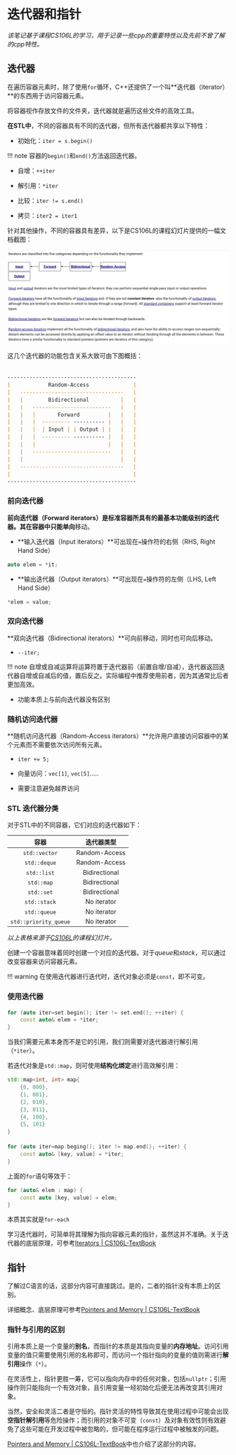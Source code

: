 # 迭代器和指针

*该笔记基于课程CS106L的学习，用于记录一些cpp的重要特性以及先前不曾了解的cpp特性。*

## 迭代器

在遍历容器元素时，除了使用`for`循环，C++还提供了一个叫**迭代器（iterator）**的东西用于访问容器元素。

将容器视作存放文件的文件夹，迭代器就是遍历这些文件的高效工具。

**在STL中**，不同的容器具有不同的迭代器，但所有迭代器都共享以下特性：

- 初始化：`iter = s.begin()`

!!! note
    容器的`begin()`和`end()`方法返回迭代器。

- 自增：`++iter`

- 解引用：`*iter`

- 比较：`iter != s.end()`

- 拷贝：`iter2 = iter1`

针对其他操作，不同的容器具有差异，以下是CS106L的课程幻灯片提供的一幅文档截图：

![iterator_type](../../../../assets/images/cpp/iterators_type.png)

这几个迭代器的功能包含关系大致可由下图概括：

```md

-----------------------------------------
|            Random-Access              |
|   ---------------------------------   |
|   |        Bidirectional          |   |
|   |   -------------------------   |   |
|   |   |       Forward         |   |   |
|   |   |  --------- ---------- |   |   |
|   |   |  | Input | | Output | |   |   |
|   |   |  --------- ---------- |   |   |
|   |   |                       |   |   |
|   |   -------------------------   |   |
|   |                               |   |
|   ---------------------------------   |
|                                       |
-----------------------------------------
```

### 前向迭代器

**前向迭代器（Forward iterators）**是标准容器所具有的最基本功能级别的迭代器。其在容器中只能**单向**移动。

- **输入迭代器（Input iterators）**可出现在`=`操作符的右侧（RHS, Right Hand Side）

```cpp
auto elem = *it;
```

- **输出迭代器（Output iterators）**可出现在`=`操作符的左侧（LHS, Left Hand Side）

```cpp
*elem = value;
```

### 双向迭代器

**双向迭代器（Bidirectional iterators）**可向前移动，同时也可向后移动。

- `--iter;`

!!! note
    自增或自减运算将运算符置于迭代器前（前置自增/自减），迭代器返回迭代器自增或自减后的值，置后反之。实际编程中推荐使用前者，因为其通常比后者更加高效。

- 功能本质上与前向迭代器没有区别

### 随机访问迭代器

**随机访问迭代器（Random-Access iterators）**允许用户直接访问容器中的某个元素而不需要依次访问所有元素。

- `iter += 5;`

- 向量访问：`vec[1]`, `vec[5]`.....

- 需要注意避免越界访问

### STL 迭代器分类

对于STL中的不同容器，它们对应的迭代器如下：

| 容器 | 迭代器类型 |
|:---:|:---------:|
|`std::vector`| Random-Access |
|`std::deque`| Random-Access |
|`std::list`| Bidirectional |
|`std::map`| Bidirectional |
|`std::set`| Bidirectional |
|`std::stack`| No iterator |
|`std::queue`| No iterator |
|`std::priority_queue`| No iterator |

*以上表格来源于[CS106L](https://web.stanford.edu/class/cs106l/)的课程幻灯片。*

创建一个容器意味着同时创建一个对应的迭代器。对于*queue*和*stack*，可以通过改变容器来访问容器元素。

!!! warning
    在使用迭代器进行迭代时，迭代对象必须是`const`，即不可变。

### 使用迭代器

```cpp
for (auto iter=set.begin(); iter != set.end(); ++iter) {
    const auto& elem = *iter;
}
```
当我们需要元素本身而不是它的引用，我们则需要对迭代器进行解引用（`*iter`）。

若迭代对象是`std::map`，则可使用**结构化绑定**进行高效解引用：

```cpp
std::map<int, int> map{
    {0, 000},
    {1, 001},
    {2, 010},
    {3, 011},
    {4, 100},
    {5, 101}
}

for (auto iter=map.beging(); iter != map.end(); ++iter) {
    const auto& [key, value] = *iter;
}
```

上面的`for`语句等效于：

```cpp
for (auto& elem : map) {
    const auto [key, value] = elem;
}
```
本质其实就是`for-each`

学习迭代器时，可简单将其理解为指向容器元素的指针，虽然这并不准确。关于迭代器的底层原理，可参考[Iterators | CS106L-TextBook](https://cs106l.github.io/textbook/containers/iterators)

## 指针

了解过C语言的话，这部分内容可直接跳过。是的，二者的指针没有本质上的区别。

详细概念、底层原理可参考[Pointers and Memory | CS106L-TextBook](https://cs106l.github.io/textbook/cpp-fundamentals/pointers-and-memory)

### 指针与引用的区别

引用本质上是一个变量的**别名**，而指针的本质是其指向变量的**内存地址**。访问引用变量的值只需要使用引用的名称即可，而访问一个指针指向的变量的值则需进行**解引用**操作（`*`）。

在灵活性上，指针更胜一筹，它可以指向内存中的任何对象，包括`nullptr`；引用操作则只能指向一个有效对象，且引用变量一经初始化后便无法再改变其引用对象。

当然，安全和灵活二者是守恒的。指针灵活的特性导致其在使用过程中可能会出现**空指针解引用**等危险操作；而引用的对象不可变（`const`）及对象有效性则有效避免了这些可能在开发过程中被忽略的，但可能在程序运行过程中被触发的问题。

[Pointers and Memory | CS106L-TextBook](https://cs106l.github.io/textbook/cpp-fundamentals/pointers-and-memory#relationship-to-references)中也介绍了这部分的内容。
